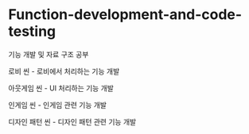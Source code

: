 # Function-development-and-code-testing
기능 개발 및 자료 구조 공부

로비 씬 - 로비에서 처리하는 기능 개발

아웃게임 씬 - UI 처리하는 기능 개발

인게임 씬 - 인게임 관련 기능 개발

디자인 패턴 씬 - 디자인 패턴 관련 기능 개발
